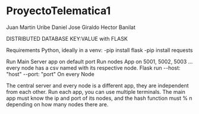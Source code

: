 # ProyectoTelematica1
Juan Martin Uribe
Daniel Jose Giraldo
Hector Banilat

DISTRIBUTED DATABASE KEY:VALUE with FLASK

Requirements
Python, ideally in a venv:
-pip install flask
-pip install requests

Run Main Server app on default port
Run nodes App on 5001, 5002, 5003 ... every node has a csv named with its respective node.
Flask run --host: "host" --port: "port" On every Node 

The central server and every node is a different app, they are independent from each other.
Run each app, you can use multiple terminals.
The main app must know the ip and port of its nodes, and the hash function must % n depending on how many nodes there are.
